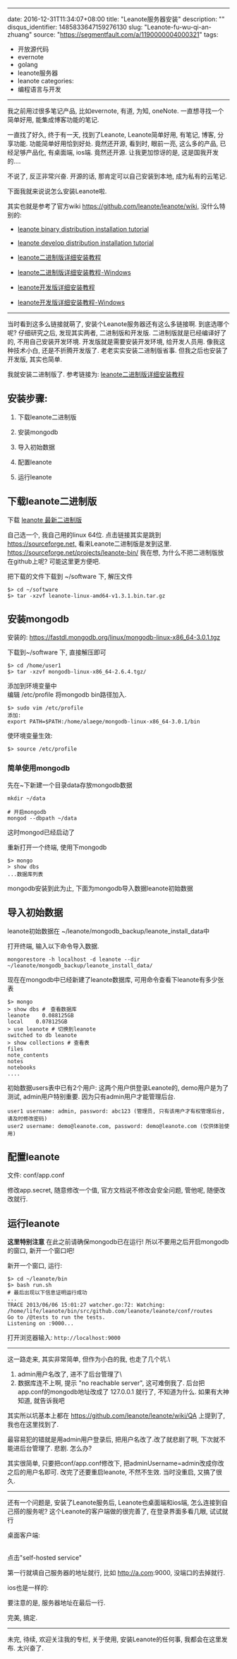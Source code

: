
---
date: 2016-12-31T11:34:07+08:00
title: "Leanote服务器安装"
description: ""
disqus_identifier: 1485833647159276130
slug: "Leanote-fu-wu-qi-an-zhuang"
source: "https://segmentfault.com/a/1190000004000321"
tags: 
- 开放源代码 
- evernote 
- golang 
- leanote服务器 
- leanote 
categories:
- 编程语言与开发
---

我之前用过很多笔记产品, 比如evernote, 有道, 为知, oneNote.
一直想寻找一个简单好用, 能集成博客功能的笔记.

一直找了好久, 终于有一天, 找到了Leanote, Leanote简单好用, 有笔记, 博客,
分享功能. 功能简单好用恰到好处. 竟然还开源, 看到时, 眼前一亮,
这么多的产品, 已经足够产品化, 有桌面端, ios端. 竟然还开源.
让我更加惊讶的是, 这是国我开发的....

不说了, 反正非常兴奋. 开源的话, 那肯定可以自己安装到本地,
成为私有的云笔记.

下面我就来说说怎么安装Leanote啦.

其实也就是参考了官方wiki <https://github.com/leanote/leanote/wiki,>
没什么特别的:

-   [leanote binary distribution installation
    tutorial](https://github.com/leanote/leanote/wiki/leanote-binary-distribution-installation-tutorial)

-   [leanote develop distribution installation
    tutorial](https://github.com/leanote/leanote/wiki/leanote-develop-distribution-installation-tutorial)

-   [leanote二进制版详细安装教程](https://github.com/leanote/leanote/wiki/leanote%E4%BA%8C%E8%BF%9B%E5%88%B6%E7%89%88%E8%AF%A6%E7%BB%86%E5%AE%89%E8%A3%85%E6%95%99%E7%A8%8B)

-   [leanote二进制版详细安装教程-Windows](https://github.com/leanote/leanote/wiki/Leanote%E4%BA%8C%E8%BF%9B%E5%88%B6%E7%89%88%E5%AE%89%E8%A3%85%E6%95%99%E7%A8%8B---Windows)

-   [leanote开发版详细安装教程](https://github.com/leanote/leanote/wiki/leanote%E5%BC%80%E5%8F%91%E7%89%88%E8%AF%A6%E7%BB%86%E5%AE%89%E8%A3%85%E6%95%99%E7%A8%8B)

-   [leanote开发版详细安装教程-Windows](https://github.com/leanote/leanote/wiki/Leanote-for-Windows-Setup)

------------------------------------------------------------------------

当时看到这多么链接就萌了, 安装个Leanote服务器还有这么多链接啊.
到底选哪个呢? 仔细研究之后, 发现其实两者, 二进制版和开发版.
二进制版就是已经编译好了的, 不用自己安装开发环境.
开发版就是需要安装开发环境, 给开发人员用. 像我这种技术小白,
还是不折腾开发版了. 老老实实安装二进制版省事. 但我之后也安装了开发版,
其实也简单.

我就安装二进制版了. 参考链接为:
[leanote二进制版详细安装教程](https://github.com/leanote/leanote/wiki/leanote%E4%BA%8C%E8%BF%9B%E5%88%B6%E7%89%88%E8%AF%A6%E7%BB%86%E5%AE%89%E8%A3%85%E6%95%99%E7%A8%8B)

安装步骤:
---------

1.  下载leanote二进制版

2.  安装mongodb

3.  导入初始数据

4.  配置leanote

5.  运行leanote

下载leanote二进制版
-------------------

下载 [leanote 最新二进制版](http://leanote.org/#download)

自己选一个, 我自己用的linux 64位. 点击链接其实是跳到
<https://sourceforge.net,> 看来Leanote二进制版是发到这里.
<https://sourceforge.net/projects/leanote-bin/> 我在想,
为什么不把二进制版放在github上呢? 可能这里更方便吧.

把下载的文件下载到 \~/software 下, 解压文件

    $> cd ~/software
    $> tar -xzvf leanote-linux-amd64-v1.3.1.bin.tar.gz

安装mongodb
-----------

安装的:
<https://fastdl.mongodb.org/linux/mongodb-linux-x86_64-3.0.1.tgz>

下载到\~/software 下, 直接解压即可

    $> cd /home/user1
    $> tar -xzvf mongodb-linux-x86_64-2.6.4.tgz/

添加到环境变量中\
编辑 /etc/profile 将mongodb bin路径加入.

    $> sudo vim /etc/profile
    添加:
    export PATH=$PATH:/home/alaege/mongodb-linux-x86_64-3.0.1/bin

使环境变量生效:

    $> source /etc/profile

### 简单使用mongodb

先在\~下新建一个目录data存放mongodb数据

    mkdir ~/data

    # 开启mongodb
    mongod --dbpath ~/data

这时mongod已经启动了

重新打开一个终端, 使用下mongodb

    $> mongo
    > show dbs
    ...数据库列表

mongodb安装到此为止, 下面为mongodb导入数据leanote初始数据

导入初始数据
------------

leanote初始数据在 \~/leanote/mongodb\_backup/leanote\_install\_data中

打开终端, 输入以下命令导入数据.

    mongorestore -h localhost -d leanote --dir ~/leanote/mongodb_backup/leanote_install_data/

现在在mongodb中已经新建了leanote数据库, 可用命令查看下leanote有多少张表

    $> mongo
    > show dbs #　查看数据库
    leanote    0.088125GB
    local    0.078125GB
    > use leanote # 切换到leanote
    switched to db leanote
    > show collections # 查看表
    files
    note_contents
    notes
    notebooks
    ....

初始数据users表中已有2个用户: 这两个用户供登录Leanote的,
demo用户是为了测试, admin用户特别重要. 因为只有admin用户才能管理后台.

    user1 username: admin, password: abc123 (管理员, 只有该用户才有权管理后台, 请及时修改密码)
    user2 username: demo@leanote.com, password: demo@leanote.com (仅供体验使用)

配置leanote
-----------

文件: conf/app.conf

修改app.secret, 随意修改一个值, 官方文档说不修改会安全问题, 管他呢,
随便改改就行.

运行leanote
-----------

**这里特别注意** 在此之前请确保mongodb已在运行!
所以不要用之后开启mongodb的窗口, 新开一个窗口吧!

新开一个窗口, 运行:

    $> cd ~/leanote/bin
    $> bash run.sh 
    # 最后出现以下信息证明运行成功
    ...
    TRACE 2013/06/06 15:01:27 watcher.go:72: Watching: /home/life/leanote/bin/src/github.com/leanote/leanote/conf/routes
    Go to /@tests to run the tests.
    Listening on :9000...

打开浏览器输入: `http://localhost:9000`

------------------------------------------------------------------------

这一路走来, 其实非常简单, 但作为小白的我, 也走了几个坑.\
1) admin用户名改了, 进不了后台管理了\
2) 数据库连不上啊, 提示 "no reachable server", 这可难倒我了.
后台把app.conf的mongodb地址改成了 127.0.0.1 就行了, 不知道为什么.
如果有大神知道, 就告诉我吧

其实所以坑基本上都在 <https://github.com/leanote/leanote/wiki/QA>
上提到了, 我也在这里找到了.

最容易犯的错就是用admin用户登录后, 把用户名改了.改了就悲剧了啊,
下次就不能进后台管理了. 悲剧. 怎么办?

其实很简单, 只要把conf/app.conf修改下,
把adminUsername=admin改成你改之后的用户名即可. 改完了还要重启leanote,
不然不生效. 当时没重启, 又搞了很久.

------------------------------------------------------------------------

还有一个问题是, 安装了Leanote服务后, Leanote也桌面端和ios端,
怎么连接到自己搭的服务呢? 这个Leanote的客户端做的很完善了,
在登录界面多看几眼, 试试就行

桌面客户端:

\
点击"self-hosted service"

第一行就填自己服务器的地址就行, 比如 <http://a.com>:9000,
没端口的去掉就行.

ios也是一样的:

要注意的是, 服务器地址在最后一行.

完美, 搞定.

------------------------------------------------------------------------

未完, 待续, 欢迎关注我的专栏, 关于使用, 安装Leanote的任何事,
我都会在这里发布. 太兴奋了.

